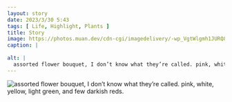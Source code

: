 ```yaml
---
layout: story
date: 2023/3/30 5:43
tags: [ Life, Highlight, Plants ]
title: Story
image: https://photos.muan.dev/cdn-cgi/imagedelivery/-wp_VgtWlgmh1JURQ8t1mg/8dad8704-d45b-4f6c-3e01-c8095d2d7200/public
caption: |
  
alt: |
  assorted flower bouquet, I don’t know what they’re called. pink, white, yellow, light green, and few darkish reds.
---
```


![assorted flower bouquet, I don’t know what they’re called. pink, white, yellow, light green, and few darkish reds.](https://photos.muan.dev/cdn-cgi/imagedelivery/-wp_VgtWlgmh1JURQ8t1mg/8dad8704-d45b-4f6c-3e01-c8095d2d7200/public)


